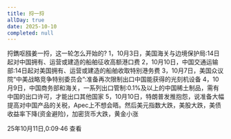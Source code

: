 ```yaml
---
title: 捋一捋
allDay: true
date: 2025-10-10
completed: null
---
```

捋鐫呕膙姜一捋，这一轮怎么开始的?
1，10月3日，美国海关与边境保护局:14日起对中国拥有、运营或建造的船舶征收高额港口费
2，10月10日，中国交通运输部:14日起对美国拥有、运营或建造的船舶收取特别港务费
3，10月7日，美国众议院“中美战略竞争特别委员会”:准备再次限制出口中国能获得的光刻机设备
4，10月9日，中国商务部和海关，一系列出口管制:0.1%及以上的中国稀土制品，需有中国的出口许可，才能出口其他国家
5，10月10日，特朗普发推抱怨，说准备大幅提高对中国产品的关税，Apec上不想会晤。然后美元指数大跌，美股大跌，美债收益率下降(资金避险)，加密货币大跌，黄金小涨

25年10月11日,0:09·46 查看